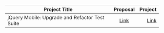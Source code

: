 | Project Title      |  Proposal          | Project  |
| ------------- |:-------------:| -----:|
|jQuery Mobile: Upgrade and Refactor Test Suite	 | [Link](https://docs.google.com/document/d/16xIbGHdqmJExXlksMso--rOecZ34j0-iVskw9gUK3P8/edit) | [Link](https://www.google-melange.com/archive/gsoc/2015/orgs/jquery/projects/apsdehal.html) |
